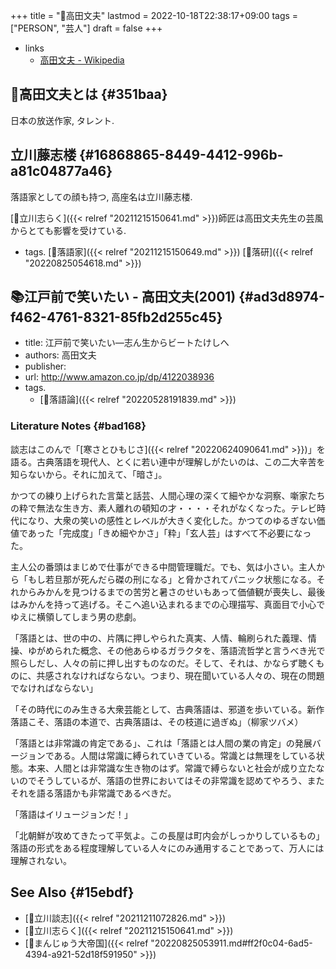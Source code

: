 +++
title = "👨高田文夫"
lastmod = 2022-10-18T22:38:17+09:00
tags = ["PERSON", "芸人"]
draft = false
+++

-   links
    -   [高田文夫 - Wikipedia](https://ja.wikipedia.org/wiki/%E9%AB%98%E7%94%B0%E6%96%87%E5%A4%AB)


## 📝高田文夫とは {#351baa}

日本の放送作家, タレント.


## 立川藤志楼 {#16868865-8449-4412-996b-a81c04877a46}

落語家としての顔も持つ, 高座名は立川藤志楼.

[👨立川志らく]({{< relref "20211215150641.md" >}})師匠は高田文夫先生の芸風からとても影響を受けている.

-   tags. [🔖落語家]({{< relref "20211215150649.md" >}}) [🔖落研]({{< relref "20220825054618.md" >}})


## 📚江戸前で笑いたい - 高田文夫(2001) {#ad3d8974-f462-4761-8321-85fb2d255c45}

-   title: 江戸前で笑いたい―志ん生からビートたけしへ
-   authors: 高田文夫
-   publisher:
-   url: <http://www.amazon.co.jp/dp/4122038936>
-   tags.
    -   [🔖落語論]({{< relref "20220528191839.md" >}})


### Literature Notes {#bad168}

談志はこのんで「[寒さとひもじさ]({{< relref "20220624090641.md" >}})」を語る。古典落語を現代人、とくに若い連中が理解しがたいのは、この二大辛苦を知らないから。それに加えて、「暗さ」。

かつての練り上げられた言葉と話芸、人間心理の深くて細やかな洞察、噺家たちの粋で無法な生き方、素人離れの頓知の才・・・・それがなくなった。テレビ時代になり、大衆の笑いの感性とレベルが大きく変化した。かつてのゆるぎない価値であった「完成度」「きめ細やかさ」「粋」「玄人芸」はすべて不必要になった。

主人公の番頭はまじめで仕事ができる中間管理職だ。でも、気は小さい。主人から「もし若旦那が死んだら磔の刑になる」と脅かされてパニック状態になる。それからみかんを見つけるまでの苦労と暑さのせいもあって価値観が喪失し、最後はみかんを持って逃げる。そこへ追い込まれるまでの心理描写、真面目で小心でゆえに横領してしまう男の悲劇。

「落語とは、世の中の、片隅に押しやられた真実、人情、輪刷られた義理、情操、ゆがめられた概念、その他あらゆるガラクタを、落語流哲学と言うべき光で照らしだし、人々の前に押し出すものなのだ。そして、それは、かならず聴くものに、共感されなければならない。つまり、現在聞いている人々の、現在の問題でなければならない」

「その時代にのみ生きる大衆芸能として、古典落語は、邪道を歩いている。新作落語こそ、落語の本道で、古典落語は、その枝道に過ぎぬ」（柳家ツバメ）

「落語とは非常識の肯定である」、これは「落語とは人間の業の肯定」の発展バージョンである。人間は常識に縛られていきている。常識とは無理をしている状態。本来、人間とは非常識な生き物のはず。常識で縛らないと社会が成り立たないのでそうしているが、落語の世界においてはその非常識を認めてやろう、またそれを語る落語かも非常識であるべきだ。

「落語はイリュージョンだ！」

「北朝鮮が攻めてきたって平気よ。この長屋は町内会がしっかりしているもの」 落語の形式をある程度理解している人々にのみ通用することであって、万人には理解されない。


## See Also {#15ebdf}

-   [👨立川談志]({{< relref "20211211072826.md" >}})
-   [👨立川志らく]({{< relref "20211215150641.md" >}})
-   [📝まんじゅう大帝国]({{< relref "20220825053911.md#ff2f0c04-6ad5-4394-a921-52d18f591950" >}})
